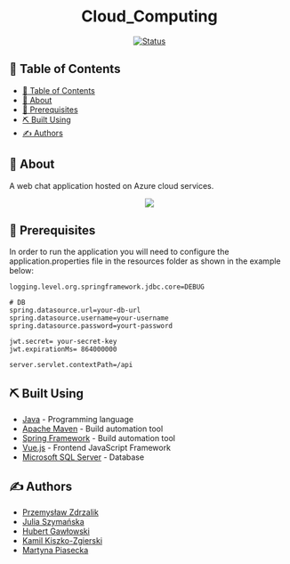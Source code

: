 

<h1 align="center">Cloud_Computing</h1>
<div align="center">

[![Status](https://img.shields.io/badge/status-finished-success.svg)]()

</div>

## 📝 Table of Contents

- [📝 Table of Contents](#-table-of-contents)
- [🧐 About <a name = "about"></a>](#-about-)
- [🔑 Prerequisites <a name = "prerequisites"></a>](#-prerequisites-)
- [⛏️ Built Using <a name = "built_using"></a>](#️-built-using-)
- [✍️ Authors <a name = "authors"></a>](#️-authors-)

## 🧐 About <a name = "about"></a>
A web chat application hosted on Azure cloud services. 

<p align="center">
  <img src="https://user-images.githubusercontent.com/57731778/111081829-750c4080-8505-11eb-9f9f-687c38f2c592.gif" >
</p>

## 🔑 Prerequisites <a name = "prerequisites"></a>

In order to run the application you will need to configure the application.properties file in the resources folder as shown in the example below:

```
logging.level.org.springframework.jdbc.core=DEBUG

# DB
spring.datasource.url=your-db-url
spring.datasource.username=your-username
spring.datasource.password=yourt-password

jwt.secret= your-secret-key
jwt.expirationMs= 864000000

server.servlet.contextPath=/api
```

## ⛏️ Built Using <a name = "built_using"></a>

- [Java](www.java.com) - Programming language
- [Apache Maven](www.maven.apache.org) - Build automation tool
- [Spring Framework](spring.io) - Build automation tool
- [Vue.js](https://vuejs.org/) - Frontend JavaScript Framework
- [Microsoft SQL Server](https://www.microsoft.com/pl-pl/sql-server/) - Database

## ✍️ Authors <a name = "authors"></a>

* [Przemysław Zdrzalik](https://github.com/ZdrzalikPrzemyslaw)
* [Julia Szymańska](https://github.com/JuliaSzymanska)
* [Hubert Gawłowski](https://github.com/hubertgaw)
* [Kamil Kiszko-Zgierski](https://github.com/KiszczixIsCoding)
* [Martyna Piasecka](https://github.com/MartynaCys)
